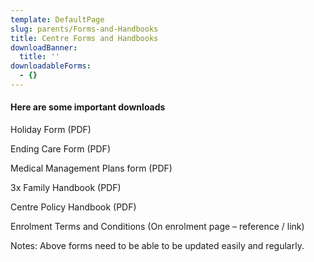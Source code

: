 ```yaml
---
template: DefaultPage
slug: parents/Forms-and-Handbooks
title: Centre Forms and Handbooks
downloadBanner:
  title: ''
downloadableForms:
  - {}
---
```

#### Here are some important downloads

Holiday Form (PDF)

Ending Care Form (PDF)

Medical Management Plans form (PDF)

3x Family Handbook (PDF)

Centre Policy Handbook (PDF)

Enrolment Terms and Conditions (On enrolment page – reference / link)

Notes: Above forms need to be able to be updated easily and regularly.
